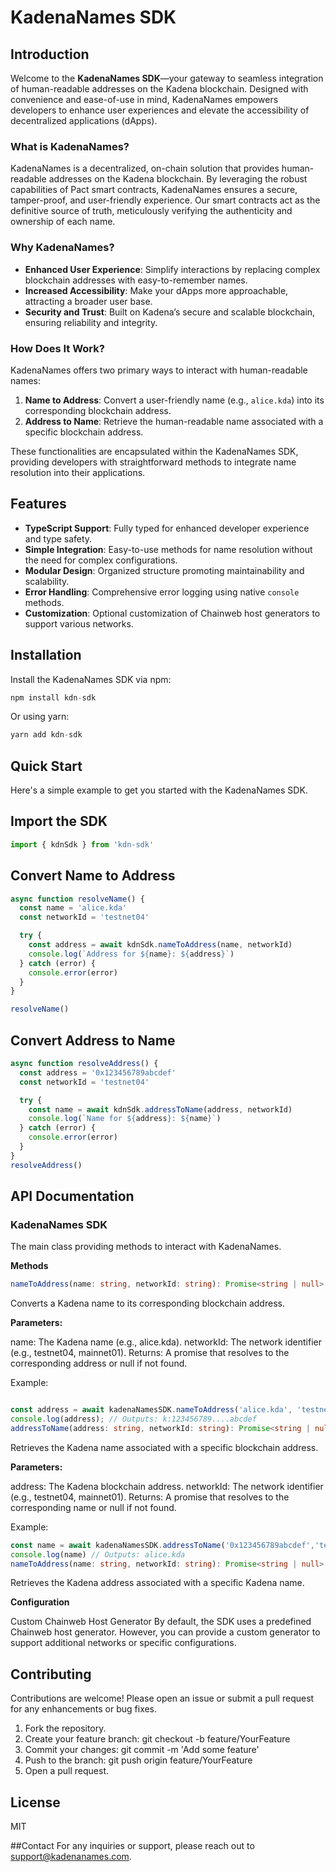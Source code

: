 # KadenaNames SDK

## Introduction

Welcome to the **KadenaNames SDK**—your gateway to seamless integration of human-readable addresses on the Kadena blockchain. Designed with convenience and ease-of-use in mind, KadenaNames empowers developers to enhance user experiences and elevate the accessibility of decentralized applications (dApps).

### What is KadenaNames?

KadenaNames is a decentralized, on-chain solution that provides human-readable addresses on the Kadena blockchain. By leveraging the robust capabilities of Pact smart contracts, KadenaNames ensures a secure, tamper-proof, and user-friendly experience. Our smart contracts act as the definitive source of truth, meticulously verifying the authenticity and ownership of each name.

### Why KadenaNames?

- **Enhanced User Experience**: Simplify interactions by replacing complex blockchain addresses with easy-to-remember names.
- **Increased Accessibility**: Make your dApps more approachable, attracting a broader user base.
- **Security and Trust**: Built on Kadena’s secure and scalable blockchain, ensuring reliability and integrity.

### How Does It Work?

KadenaNames offers two primary ways to interact with human-readable names:

1. **Name to Address**: Convert a user-friendly name (e.g., `alice.kda`) into its corresponding blockchain address.
2. **Address to Name**: Retrieve the human-readable name associated with a specific blockchain address.

These functionalities are encapsulated within the KadenaNames SDK, providing developers with straightforward methods to integrate name resolution into their applications.

## Features

- **TypeScript Support**: Fully typed for enhanced developer experience and type safety.
- **Simple Integration**: Easy-to-use methods for name resolution without the need for complex configurations.
- **Modular Design**: Organized structure promoting maintainability and scalability.
- **Error Handling**: Comprehensive error logging using native `console` methods.
- **Customization**: Optional customization of Chainweb host generators to support various networks.

## Installation

Install the KadenaNames SDK via npm:

```typescript
npm install kdn-sdk
```

Or using yarn:

```typescript
yarn add kdn-sdk
```

## Quick Start

Here's a simple example to get you started with the KadenaNames SDK.

## Import the SDK

```typescript
import { kdnSdk } from 'kdn-sdk'
```

## Convert Name to Address

```typescript
async function resolveName() {
  const name = 'alice.kda'
  const networkId = 'testnet04'

  try {
    const address = await kdnSdk.nameToAddress(name, networkId)
    console.log(`Address for ${name}: ${address}`)
  } catch (error) {
    console.error(error)
  }
}

resolveName()
```

## Convert Address to Name

```typescript
async function resolveAddress() {
  const address = '0x123456789abcdef'
  const networkId = 'testnet04'

  try {
    const name = await kdnSdk.addressToName(address, networkId)
    console.log(`Name for ${address}: ${name}`)
  } catch (error) {
    console.error(error)
  }
}
resolveAddress()
```

## API Documentation

### KadenaNames SDK

The main class providing methods to interact with KadenaNames.

**Methods**

```typescript
nameToAddress(name: string, networkId: string): Promise<string | null>
```

Converts a Kadena name to its corresponding blockchain address.

**Parameters:**

name: The Kadena name (e.g., alice.kda).
networkId: The network identifier (e.g., testnet04, mainnet01).
Returns: A promise that resolves to the corresponding address or null if not found.

Example:

```typescript

const address = await kadenaNamesSDK.nameToAddress('alice.kda', 'testnet04');
console.log(address); // Outputs: k:123456789....abcdef
addressToName(address: string, networkId: string): Promise<string | null>
```

Retrieves the Kadena name associated with a specific blockchain address.

**Parameters:**

address: The Kadena blockchain address.
networkId: The network identifier (e.g., testnet04, mainnet01).
Returns: A promise that resolves to the corresponding name or null if not found.

Example:

```typescript
const name = await kadenaNamesSDK.addressToName('0x123456789abcdef','testnet04')
console.log(name) // Outputs: alice.kda
nameToAddress(name: string, networkId: string): Promise<string | null>
```

Retrieves the Kadena address associated with a specific Kadena name.

**Configuration**

Custom Chainweb Host Generator
By default, the SDK uses a predefined Chainweb host generator. However, you can provide a custom generator to support additional networks or specific configurations.

## Contributing

Contributions are welcome! Please open an issue or submit a pull request for any enhancements or bug fixes.

1. Fork the repository.
2. Create your feature branch: git checkout -b feature/YourFeature
3. Commit your changes: git commit -m 'Add some feature'
4. Push to the branch: git push origin feature/YourFeature
5. Open a pull request.

## License

MIT

##Contact
For any inquiries or support, please reach out to support@kadenanames.com.
